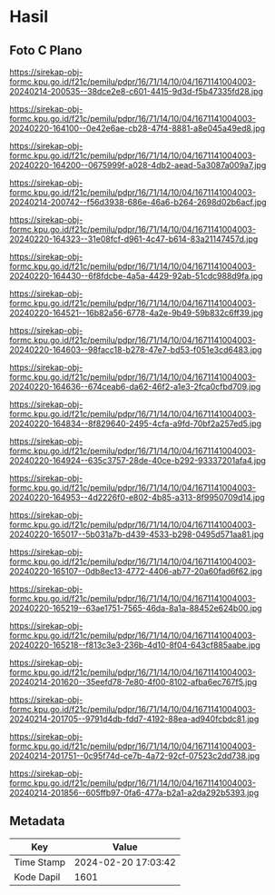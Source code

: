 # Hasil

## Foto C Plano

https://sirekap-obj-formc.kpu.go.id/f21c/pemilu/pdpr/16/71/14/10/04/1671141004003-20240214-200535--38dce2e8-c601-4415-9d3d-f5b47335fd28.jpg

https://sirekap-obj-formc.kpu.go.id/f21c/pemilu/pdpr/16/71/14/10/04/1671141004003-20240220-164100--0e42e6ae-cb28-47f4-8881-a8e045a49ed8.jpg

https://sirekap-obj-formc.kpu.go.id/f21c/pemilu/pdpr/16/71/14/10/04/1671141004003-20240220-164200--0675999f-a028-4db2-aead-5a3087a009a7.jpg

https://sirekap-obj-formc.kpu.go.id/f21c/pemilu/pdpr/16/71/14/10/04/1671141004003-20240214-200742--f56d3938-686e-46a6-b264-2698d02b6acf.jpg

https://sirekap-obj-formc.kpu.go.id/f21c/pemilu/pdpr/16/71/14/10/04/1671141004003-20240220-164323--31e08fcf-d961-4c47-b614-83a21147457d.jpg

https://sirekap-obj-formc.kpu.go.id/f21c/pemilu/pdpr/16/71/14/10/04/1671141004003-20240220-164430--6f8fdcbe-4a5a-4429-92ab-51cdc988d9fa.jpg

https://sirekap-obj-formc.kpu.go.id/f21c/pemilu/pdpr/16/71/14/10/04/1671141004003-20240220-164521--16b82a56-6778-4a2e-9b49-59b832c6ff39.jpg

https://sirekap-obj-formc.kpu.go.id/f21c/pemilu/pdpr/16/71/14/10/04/1671141004003-20240220-164603--98facc18-b278-47e7-bd53-f051e3cd6483.jpg

https://sirekap-obj-formc.kpu.go.id/f21c/pemilu/pdpr/16/71/14/10/04/1671141004003-20240220-164636--674ceab6-da62-46f2-a1e3-2fca0cfbd709.jpg

https://sirekap-obj-formc.kpu.go.id/f21c/pemilu/pdpr/16/71/14/10/04/1671141004003-20240220-164834--8f829640-2495-4cfa-a9fd-70bf2a257ed5.jpg

https://sirekap-obj-formc.kpu.go.id/f21c/pemilu/pdpr/16/71/14/10/04/1671141004003-20240220-164924--635c3757-28de-40ce-b292-93337201afa4.jpg

https://sirekap-obj-formc.kpu.go.id/f21c/pemilu/pdpr/16/71/14/10/04/1671141004003-20240220-164953--4d2226f0-e802-4b85-a313-8f9950709d14.jpg

https://sirekap-obj-formc.kpu.go.id/f21c/pemilu/pdpr/16/71/14/10/04/1671141004003-20240220-165017--5b031a7b-d439-4533-b298-0495d571aa81.jpg

https://sirekap-obj-formc.kpu.go.id/f21c/pemilu/pdpr/16/71/14/10/04/1671141004003-20240220-165107--0db8ec13-4772-4406-ab77-20a60fad6f62.jpg

https://sirekap-obj-formc.kpu.go.id/f21c/pemilu/pdpr/16/71/14/10/04/1671141004003-20240220-165219--63ae1751-7565-46da-8a1a-88452e624b00.jpg

https://sirekap-obj-formc.kpu.go.id/f21c/pemilu/pdpr/16/71/14/10/04/1671141004003-20240220-165218--f813c3e3-236b-4d10-8f04-643cf885aabe.jpg

https://sirekap-obj-formc.kpu.go.id/f21c/pemilu/pdpr/16/71/14/10/04/1671141004003-20240214-201620--35eefd78-7e80-4f00-8102-afba6ec767f5.jpg

https://sirekap-obj-formc.kpu.go.id/f21c/pemilu/pdpr/16/71/14/10/04/1671141004003-20240214-201705--9791d4db-fdd7-4192-88ea-ad940fcbdc81.jpg

https://sirekap-obj-formc.kpu.go.id/f21c/pemilu/pdpr/16/71/14/10/04/1671141004003-20240214-201751--0c95f74d-ce7b-4a72-92cf-07523c2dd738.jpg

https://sirekap-obj-formc.kpu.go.id/f21c/pemilu/pdpr/16/71/14/10/04/1671141004003-20240214-201856--605ffb97-0fa6-477a-b2a1-a2da292b5393.jpg


## Metadata

| Key        | Value               |
| ---------- | ------------------- |
| Time Stamp | 2024-02-20 17:03:42 |
| Kode Dapil | 1601                |



